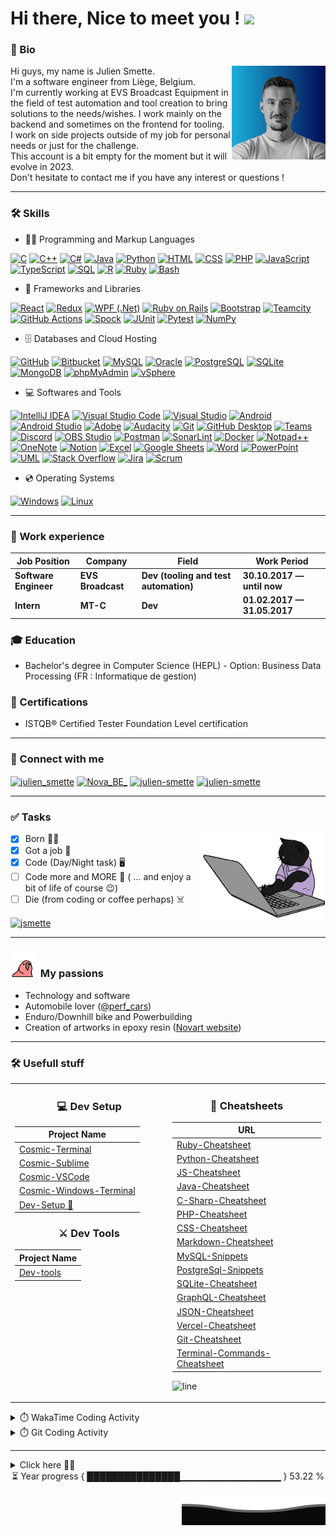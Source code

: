 # Hi there, Nice to meet you ! <a href="https://www.gautamkrishnar.com/"><img src="https://media.giphy.com/media/hvRJCLFzcasrR4ia7z/giphy.gif" width="3%"></a>

### 👤 Bio
<p><img align='right' alt="julien smette" src="assets/pp.jpg" width='150'></p>

<p>Hi guys, my name is Julien Smette.<br>
I'm a software engineer from Liège, Belgium.<br>
I'm currently working at EVS Broadcast Equipment in the field of test automation and tool creation to bring solutions to the needs/wishes. I work mainly on the backend and sometimes on the frontend for tooling.<br> 
I work on side projects outside of my job for personal needs or just for the challenge.<br>This account is a bit empty for the moment but it will evolve in 2023.<br>
Don't hesitate to contact me if you have any interest or questions !</p>

---

### 🛠️ Skills
  - 👨‍💻 Programming and Markup Languages</h3>

  <p>
      <a href="#"><img alt="C" src="https://custom-icon-badges.demolab.com/badge/C-03599C.svg?logo=c-in-hexagon&logoColor=white"></a>
      <a href="#"><img alt="C++" src="https://custom-icon-badges.demolab.com/badge/C++-9C033A.svg?logo=cpp2&logoColor=white"></a>
      <a href="#"><img alt="C#" src="https://custom-icon-badges.demolab.com/badge/C%23-68217A.svg?logo=cs2&logoColor=white"></a>
      <a href="#"><img alt="Java" src="https://custom-icon-badges.demolab.com/badge/Java-007396.svg?logo=java&logoColor=white"></a>
      <a href="#"><img alt="Python" src="https://custom-icon-badges.demolab.com/badge/Python-14354C.svg?logo=python&logoColor=white"></a>
      <a href="#"><img alt="HTML" src="https://custom-icon-badges.demolab.com/badge/HTML-E34F26.svg?logo=html5&logoColor=white"></a>
      <a href="#"><img alt="CSS" src="https://custom-icon-badges.demolab.com/badge/CSS-1572B6.svg?logo=css3&logoColor=white"></a>
      <a href="#"><img alt="PHP" src="https://custom-icon-badges.demolab.com/badge/PHP-777BB4.svg?logo=php&logoColor=white"></a>
      <a href="#"><img alt="JavaScript" src="https://custom-icon-badges.demolab.com/badge/JavaScript-F7DF1E.svg?logo=javascript&logoColor=black"></a>
      <a href="#"><img alt="TypeScript" src="https://custom-icon-badges.demolab.com/badge/TypeScript-007ACC.svg?logo=typescript&logoColor=white"></a>
      <a href="#"><img alt="SQL" src="https://custom-icon-badges.demolab.com/badge/SQL-025E8C.svg?logo=database&logoColor=white"></a>
      <a href="#"><img alt="R" src="https://custom-icon-badges.demolab.com/badge/R-276DC3.svg?logo=r&logoColor=white"></a>
      <a href="#"><img alt="Ruby" src ="https://custom-icon-badges.demolab.com/badge/Ruby-F00000.svg?logo=ruby&logoColor=white"></a>
      <a href="#"><img alt="Bash" src="https://custom-icon-badges.demolab.com/badge/Bash-121011.svg?logo=gnu-bash&logoColor=white"></a>
  </p>

  - 🧰 Frameworks and Libraries

  <p>
      <a href="#"><img alt="React" src="https://custom-icon-badges.demolab.com/badge/React-20232a.svg?logo=react&logoColor=%2361DAFB"></a>
      <a href="#"><img alt="Redux" src="https://custom-icon-badges.demolab.com/badge/Redux-9C033A.svg?logo=redux2&logoColor=white"></a>
      <a href="#"><img alt="WPF (.Net)" src="https://custom-icon-badges.demolab.com/badge/WPF-5C2D91?logo=.net&logoColor=white"></a>
      <a href="#"><img alt="Ruby on Rails" src ="https://custom-icon-badges.demolab.com/badge/Ruby%20on%20Rails-F00000.svg?logo=rubyonrails&logoColor=white"></a>
      <a href="#"><img alt="Bootstrap" src="https://custom-icon-badges.demolab.com/badge/Bootstrap-7952B3.svg?logo=bootstrap&logoColor=white"></a>
      <a href="#"><img alt="Teamcity" src="https://custom-icon-badges.demolab.com/badge/Teamcity-ff66cc.svg?logo=teamcity&logoColor=white"></a>
      <a href="#"><img alt="GitHub Actions" src="https://custom-icon-badges.demolab.com/badge/GitHub%20Actions-2671E5.svg?logo=github%20actions&logoColor=white"></a>
      <a href="#"><img alt="Spock" src="https://custom-icon-badges.demolab.com/badge/Spock-5C2D91?logo=check-circle&logoColor=white"></a>
      <a href="#"><img alt="JUnit" src="https://custom-icon-badges.demolab.com/badge/JUnit-25A162.svg?logo=check-circle&logoColor=white"></a>
      <a href="#"><img alt="Pytest" src="https://custom-icon-badges.demolab.com/badge/Pytest-0A9EDC.svg?logo=pytest&logoColor=white"></a>
      <a href="#"><img alt="NumPy" src="https://custom-icon-badges.demolab.com/badge/Numpy-013243.svg?logo=numpy&logoColor=white"></a>
  </p>

  - 🗄️ Databases and Cloud Hosting

  <p>
      <a href="#"><img alt="GitHub" src="https://custom-icon-badges.demolab.com/badge/GitHub-327FC7.svg?logo=github&logoColor=white"></a>
      <a href="#"><img alt="Bitbucket" src="https://custom-icon-badges.demolab.com/badge/Bitbucket-9C033A.svg?logo=bitbucket&logoColor=white"></a>
      <a href="#"><img alt="MySQL" src="https://custom-icon-badges.demolab.com/badge/MySQL-00f.svg?logo=mysql&logoColor=white"></a>
      <a href="#"><img alt="Oracle" src ="https://custom-icon-badges.demolab.com/badge/Oracle-F00000.svg?logo=oracle&logoColor=white"></a>
      <a href="#"><img alt="PostgreSQL" src ="https://custom-icon-badges.demolab.com/badge/PostgreSQL-316192.svg?logo=postgresql&logoColor=white"></a>
      <a href="#"><img alt="SQLite" src ="https://custom-icon-badges.demolab.com/badge/SQLite-07405e.svg?logo=sqlite&logoColor=white"></a>
      <a href="#"><img alt="MongoDB" src ="https://custom-icon-badges.demolab.com/badge/MongoDB-4ea94b.svg?logo=mongodb&logoColor=white"></a>
      <a href="#"><img alt="phpMyAdmin" src="https://custom-icon-badges.demolab.com/badge/phpMyAdmin-FE7A16?logo=phpmyadmin-overflow&logoColor=white"></a>
      <a href="#"><img alt="vSphere" src ="https://custom-icon-badges.demolab.com/badge/vSphere-07405e.svg?logo=vsphere&logoColor=white"></a>
  </p>

  - 💻 Softwares and Tools

  <p>
      <a href="#"><img alt="IntelliJ IDEA" src="https://custom-icon-badges.demolab.com/badge/IntelliJ%20IDEA-8034A9.svg?logo=intellijiidea&logoColor=white"></a>
      <a href="#"><img alt="Visual Studio Code" src="https://custom-icon-badges.demolab.com/badge/Visual%20Studio%20Code-0078d7.svg?logo=visual-studio-code&logoColor=white"></a>
      <a href="#"><img alt="Visual Studio" src="https://custom-icon-badges.demolab.com/badge/Visual%20Studio-68217A.svg?logo=visual-studio&logoColor=white"></a>
      <a href="#"><img alt="Android" src="https://custom-icon-badges.demolab.com/badge/Android-3DDC84?logo=android&logoColor=white"></a>
      <a href="#"><img alt="Android Studio" src="https://custom-icon-badges.demolab.com/badge/Android%20Studio-008678.svg?logo=android-studio&logoColor=white"></a>
      <a href="#"><img alt="Adobe" src="https://custom-icon-badges.demolab.com/badge/Adobe-FF0000.svg?logo=adobe&logoColor=white"></a>
      <a href="#"><img alt="Audacity" src="https://custom-icon-badges.demolab.com/badge/Audacity-0000CC?logo=audacity&logoColor=white"></a>
      <a href="#"><img alt="Git" src="https://custom-icon-badges.demolab.com/badge/Git-F05033.svg?logo=git&logoColor=white"></a>
      <a href="#"><img alt="GitHub Desktop" src="https://custom-icon-badges.demolab.com/badge/GitHub%20Desktop-8034A9.svg?logo=github&logoColor=white"></a>
      <a href="#"><img alt="Teams" src="https://custom-icon-badges.demolab.com/badge/Teams-cc0066.svg?logo=teams&logoColor=white"></a>
      <a href="#"><img alt="Discord" src="https://custom-icon-badges.demolab.com/badge/Discord-5865F2.svg?logo=discord&logoColor=white"></a>
      <a href="#"><img alt="OBS Studio" src="https://custom-icon-badges.demolab.com/badge/OBS-302E31?logo=obs-studio&logoColor=white"></a>
      <a href="#"><img alt="Postman" src="https://custom-icon-badges.demolab.com/badge/Postman-FF6C37?logo=postman&logoColor=white"></a>
      <a href="#"><img alt="SonarLint" src="https://custom-icon-badges.demolab.com/badge/SonarLint-CB2029?logo=sonarlint&logoColor=white"></a>
      <a href="#"><img alt="Docker" src="https://custom-icon-badges.demolab.com/badge/Docker-0099ff.svg?logo=docker&logoColor=white"></a>
      <a href="#"><img alt="Notpad++" src="https://custom-icon-badges.demolab.com/badge/Notepad++-cc3300.svg?logo=notepad&logoColor=white"></a>
      <a href="#"><img alt="OneNote" src="https://custom-icon-badges.demolab.com/badge/OneNote-68217A.svg?logo=onenote&logoColor=white"></a>
      <a href="#"><img alt="Notion" src="https://custom-icon-badges.demolab.com/badge/Notion-010101.svg?logo=notion&logoColor=white"></a>
      <a href="#"><img alt="Excel" src="https://custom-icon-badges.demolab.com/badge/Excel-006600.svg?logo=excel&logoColor=white"></a>
      <a href="#"><img alt="Google Sheets" src="https://custom-icon-badges.demolab.com/badge/Sheets-34A853.svg?logo=google%20sheets&logoColor=white"></a>
      <a href="#"><img alt="Word" src="https://custom-icon-badges.demolab.com/badge/Word-0078d7.svg?logo=word&logoColor=white"></a>
      <a href="#"><img alt="PowerPoint" src="https://custom-icon-badges.demolab.com/badge/PowerPoint-FF6C37?logo=powerpoint&logoColor=white"></a>
      <a href="#"><img alt="UML" src="https://custom-icon-badges.demolab.com/badge/UML-2671E5.svg?logo=uml&logoColor=white"></a>
      <a href="#"><img alt="Stack Overflow" src="https://custom-icon-badges.demolab.com/badge/-Stack%20Overflow-FE7A16?logo=stack-overflow&logoColor=white"></a>	
      <a href="#"><img alt="Jira" src="https://custom-icon-badges.demolab.com/badge/Jira-7952B3.svg?logo=jira&logoColor=white"></a>
      <a href="#"><img alt="Scrum" src="https://custom-icon-badges.demolab.com/badge/Scrum-141E24?logo=scrum&logoColor=white"></a>
  </p>
  
  - 💿 Operating Systems

  <p>
      <a href="#"><img alt="Windows" src="https://custom-icon-badges.demolab.com/badge/Windows-327FC7.svg?logo=windows&logoColor=white"></a>
      <a href="#"><img alt="Linux" src ="https://custom-icon-badges.demolab.com/badge/Linux-07405e.svg?logo=linux&logoColor=white"></a>
  </p>

---

### 👔 Work experience
| Job Position                 | Company            | Field                        	       | Work Period                |
| ---------------------------- | ------------------ | ---------------------------------------- | -------------------------- |
| **Software Engineer**        | **EVS Broadcast**  | **Dev (tooling and test automation)**    | **30.10.2017 — until now** |
| **Intern**        	       | **MT-C**  	    | **Dev**    			       | **01.02.2017 — 31.05.2017**|

### 🎓 Education
- Bachelor's degree in Computer Science (HEPL) - Option: Business Data Processing (FR : Informatique de gestion)

### 📜 Certifications
- ISTQB® Certified Tester Foundation Level certification

---

### 💬 Connect with me
<p align="left">
	<a href="https://instagram.com/julien_smette" target="blank"><img align="center" src="https://cdn.jsdelivr.net/gh/jsmette/jsmette/assets/logo/instagram.svg" alt="julien_smette" height="30" width="40" /></a>
	<a href="https://twitter.com/Nova_BE_" target="blank"><img align="center" src="https://cdn.jsdelivr.net/gh/jsmette/jsmette/assets/logo/twitter.svg" alt="Nova_BE_" height="30" width="40" /></a>
	<a href="https://www.linkedin.com/in/julien-smette-540778120/" target="blank"><img align="center" src="https://cdn.jsdelivr.net/gh/jsmette/jsmette/assets/logo/linked-in-alt.svg" alt="julien-smette" height="30" width="40" /></a>
	<a href="mailto:smettejulien@gmail.com" target="blank"><img align="center" src="https://cdn.jsdelivr.net/gh/jsmette/jsmette/assets/logo/gmail.svg" alt="julien-smette" height="30" width="40" /></a>

---	
	
### ✅ Tasks
<p><img align='right' alt="dev cat" src="assets/cat.gif" width='200'></p>
	
- [x] Born 👶🏻
- [x] Got a job 💼
- [x] Code (Day/Night task) 🖥️
- [ ] Code more and MORE 🧟 ( ... and enjoy a bit of life of course 😉) 
- [ ] Die (from coding or coffee perhaps) ☠️

<a href="https://www.buymeacoffee.com/jsmette"> <img align="center" src="https://cdn.buymeacoffee.com/buttons/v2/default-orange.png" height="40" width="155" alt="jsmette" /></a>
	
---

### <img src="assets/parrot-1.gif" height="40"/> &nbsp;My passions

* Technology and software
* Automobile lover ([@perf_cars](https://www.instagram.com/perf_cars/))
* Enduro/Downhill bike and Powerbuilding
* Creation of artworks in epoxy resin ([Novart website](https://www.novartcustom.com/en/index))	
	
---
	
### 🛠️ Usefull stuff

<table>
<tr>
<td width="50%" valign="top">
     
<h3 align="center"> 💻 Dev Setup </h3>

<div align="center">

| Project Name    |
| ----------- |
| [Cosmic-Terminal](https://github.com/jsmette/Cosmic-Terminal)                         |
| [Cosmic-Sublime](https://github.com/jsmette/Cosmic-Sublime)                           |
| [Cosmic-VSCode](https://github.com/jsmette/Cosmic-VSCode)                             |
| [Cosmic-Windows-Terminal](https://github.com/jsmette/Cosmic-Windows-Terminal)         |
| [Dev-Setup 💺](https://github.com/jsmette/Dev-Setup) |

<!-- | [Cosmic-Mac](https://github.com/lifeparticle/Cosmic-Mac)    | -->
</div>

<h3 align="center"> ⚔️ Dev Tools </h3>

<div align="center">

| Project Name    |
| ----------- |
| [Dev-tools](https://github.com/jsmette/dev-tools)                                      |

</div>

</td>

     
<td width="50%" valign="top">

<h3 align="center"> 📃 Cheatsheets </h3>

<div align="center">

| URL      |
| ----------- |
| [Ruby-Cheatsheet](https://github.com/jsmette/Ruby-Cheatsheet)                            |
| [Python-Cheatsheet](https://github.com/jsmette/Python-Cheatsheet)                        |
| [JS-Cheatsheet](https://github.com/jsmette/JS-Cheatsheet)                                |
| [Java-Cheatsheet](https://github.com/jsmette/Java-Cheatsheet)                            |
| [C-Sharp-Cheatsheet](https://github.com/jsmette/C-Sharp-Cheatsheet)                      |
| [PHP-Cheatsheet](https://github.com/jsmette/PHP-Cheatsheet)                              |
| [CSS-Cheatsheet](https://github.com/jsmette/CSS-Cheatsheet)                              |
| [Markdown-Cheatsheet](https://github.com/jsmette/Markdown-Cheatsheet)                    |
| [MySQL-Snippets](https://github.com/jsmette/MySQL-Snippets)                              |
| [PostgreSql-Snippets](https://github.com/jsmette/PostgreSql-Snippets)                    |
| [SQLite-Cheatsheet](https://github.com/jsmette/SQLite-Cheatsheet)                        |
| [GraphQL-Cheatsheet](https://github.com/jsmette/GraphQL-Cheatsheet)                      |
| [JSON-Cheatsheet](https://github.com/jsmette/JSON-Cheatsheet)                            |
| [Vercel-Cheatsheet](https://github.com/jsmette/Vercel-Cheatsheet)                        |
| [Git-Cheatsheet](https://github.com/jsmette/Git-Cheatsheet)                              |
| [Terminal-Commands-Cheatsheet](https://github.com/jsmette/Terminal-Commands-Cheatsheet)  |
    
</div>

![line](https://user-images.githubusercontent.com/1612112/89610802-d9f02000-d8be-11ea-873f-aa51c23073e5.png)
</td>
</tr>

</table>	
	
<details>
<summary>⏱️ WakaTime Coding Activity</summary>
<img src="https://i.imgur.com/dBaSKWF.gif" height="20" width="100%">

### ⏱️ WakaTime Coding Activity

##### Weekly Activity
<a href="https://wakatime.com/@jsmette" title="Data update every midnight"><img src="https://github-readme-stats.vercel.app/api/wakatime?username=jsmette&layout=compact&langs_count=6" alt="Wakatime weekly coding actitvity languages" /></a>

<!--START_SECTION:waka-->
![Code Time](http://img.shields.io/badge/Code%20Time-1%2C010%20hrs%2018%20mins-blue)

![Profile Views](http://img.shields.io/badge/Profile%20Views-0-blue)

![Lines of code](https://img.shields.io/badge/From%20Hello%20World%20I%27ve%20Written-29.8%20thousand%20lines%20of%20code-blue)

**🐱 My GitHub Data** 

> 📦 9.0 kB Used in GitHub's Storage 
 > 
> 🏆 0 Contributions in the Year 2025
 > 
> 🚫 Not Opted to Hire
 > 
> 📜 198 Public Repositories 
 > 
> 🔑 4 Private Repositories 
 > 
**I'm an Early 🐤** 

```text
🌞 Morning                48 commits          ██████░░░░░░░░░░░░░░░░░░░   25.53 % 
🌆 Daytime                83 commits          ███████████░░░░░░░░░░░░░░   44.15 % 
🌃 Evening                40 commits          █████░░░░░░░░░░░░░░░░░░░░   21.28 % 
🌙 Night                  17 commits          ██░░░░░░░░░░░░░░░░░░░░░░░   09.04 % 
```
📅 **I'm Most Productive on Friday** 

```text
Monday                   3 commits           ░░░░░░░░░░░░░░░░░░░░░░░░░   01.60 % 
Tuesday                  0 commits           ░░░░░░░░░░░░░░░░░░░░░░░░░   00.00 % 
Wednesday                0 commits           ░░░░░░░░░░░░░░░░░░░░░░░░░   00.00 % 
Thursday                 29 commits          ████░░░░░░░░░░░░░░░░░░░░░   15.43 % 
Friday                   64 commits          █████████░░░░░░░░░░░░░░░░   34.04 % 
Saturday                 64 commits          █████████░░░░░░░░░░░░░░░░   34.04 % 
Sunday                   28 commits          ████░░░░░░░░░░░░░░░░░░░░░   14.89 % 
```


📊 **This Week I Spent My Time On** 

```text
🕑︎ Time Zone: Europe/Brussels

💬 Programming Languages: 
Groovy                   14 hrs 34 mins      ███████████████████░░░░░░   76.51 % 
Kotlin                   1 hr 46 mins        ██░░░░░░░░░░░░░░░░░░░░░░░   09.30 % 
CSV                      53 mins             █░░░░░░░░░░░░░░░░░░░░░░░░   04.64 % 
Gradle                   24 mins             █░░░░░░░░░░░░░░░░░░░░░░░░   02.17 % 
Text                     24 mins             █░░░░░░░░░░░░░░░░░░░░░░░░   02.11 % 

🔥 Editors: 
IntelliJ IDEA            19 hrs 1 min        █████████████████████████   99.91 % 
VS Code                  1 min               ░░░░░░░░░░░░░░░░░░░░░░░░░   00.09 % 

💻 Operating System: 
Windows                  19 hrs 2 mins       █████████████████████████   100.00 % 
```

**I Mostly Code in JavaScript** 

```text
JavaScript               2 repos             █████████████████████████   100.00 % 
```




 Last Updated on 14/07/2025 01:23:11 UTC
<!--END_SECTION:waka-->
</details>

<details>
<summary>⏱️ Git Coding Activity</summary>
<img src="https://i.imgur.com/dBaSKWF.gif" height="20" width="100%">

### 🐙 Git stats	

<div align="center">
	<img src="https://cdn.jsdelivr.net/gh/jsmette/jsmette/assets/github-contribution-grid-snake.svg" />
</div>

<div align="center">
	<img align="center" src="https://streak-stats.demolab.com?user=jsmette&theme=github-dark-blue&hide_border=true&date_format=j%2Fn%5B%2FY%5D&mode=weekly&background=DDDDDD00&ring=1F6FEB&fire=DD4000" alt="jsmette's github stats" />
	<img align="center" src="http://github-profile-summary-cards.vercel.app/api/cards/productive-time?username=jsmette&theme=github_dark&utcOffset=8" alt="jsmette's github stats" />
	<img align="center" src="http://github-profile-summary-cards.vercel.app/api/cards/profile-details?username=jsmette&theme=github_dark" alt="jsmette's github stats" />
</div>

<div align="center">
	<a href="https://github.com/jsmette/github-readme-stats"><img align="center"
src="https://github-readme-stats.vercel.app/api?username=jsmette&show_icons=true&include_all_commits=true&theme=transparent&hide_border=true"
								     alt="jsmette's github stats" /></a>
	&nbsp;&nbsp;
	<a href="https://github.com/jsmette/github-readme-stats"><img align="center"
src="https://github-readme-stats.vercel.app/api/top-langs/?username=jsmette&layout=compact&theme=transparent&hide_border=true" /></a>
</div>

<!--<div>
    <img height="300px" src="https://metrics.lecoq.io/jsmette?template=classic"/>
</div>-->
</details>
	
---

<details>
  <summary>Click here ☝🏻</summary>
  <pre>
<table width="100%" border="0">
  <tr>    
  <td><img src="assets/rick.gif" alt="" align="left" /></td>
  <td><img src="assets/rick.gif" alt="" align="center" /></td>
  <td><img src="assets/rick.gif" alt="" align="right"/></td>
  </tr>
</table>
  </pre>
</details>

<div align="center">
 <progressstart> 
⏳ Year progress { ███████████████▁▁▁▁▁▁▁▁▁▁▁▁▁▁▁ } 53.22 %
<progressend>
</div>

<p align="right">
	<img src="assets/footer.svg" alt="wave"/>
</p>
